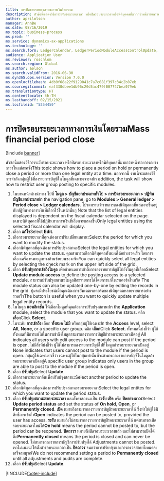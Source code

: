 ```yaml
---
title: การปิดรอบระยะเวลาทางการเงินโดยรวม
description: หัวข้อนี้แสดงวิธีการระงับรอบระยะเวลา หรือปิดรอบระยะเวลาหรือนิติบุคคลที่มากกว่าหนึ่งรายการอย่างถาวรในแต่ละครั้ง
author: aprilolson
manager: AnnBe
ms.date: 08/16/2019
ms.topic: business-process
ms.prod: ''
ms.service: dynamics-ax-applications
ms.technology: ''
ms.search.form: LedgerCalendar, LedgerPeriodModuleAccessControlUpdate, SysLookupPicklist, LedgerFiscalCalendarPeriodStatus
audience: Application User
ms.reviewer: roschlom
ms.search.region: Global
ms.author: aolson
ms.search.validFrom: 2016-06-30
ms.dyn365.ops.version: Version 7.0.0
ms.openlocfilehash: 4db0f68a22f9129041c7a7c081f397c34c2b07eb
ms.sourcegitcommit: eaf330dbee1db96c20d5ac479f007747bea079eb
ms.translationtype: HT
ms.contentlocale: th-TH
ms.lasthandoff: 02/15/2021
ms.locfileid: "5254450"
---
```

# <a name="mass-financial-period-close"></a><span data-ttu-id="8e5eb-103">การปิดรอบระยะเวลาทางการเงินโดยรวม</span><span class="sxs-lookup"><span data-stu-id="8e5eb-103">Mass financial period close</span></span>

[!include [banner](../../includes/banner.md)]

<span data-ttu-id="8e5eb-104">หัวข้อนี้แสดงวิธีการระงับรอบระยะเวลา หรือปิดรอบระยะเวลาหรือนิติบุคคลที่มากกว่าหนึ่งรายการอย่างถาวรในแต่ละครั้ง</span><span class="sxs-lookup"><span data-stu-id="8e5eb-104">This topic shows how to place a period on hold or permanently close a period or more than one legal entity at a time.</span></span> <span data-ttu-id="8e5eb-105">นอกจากนี้ งานนี้จะแสดงวิธีการจำกัดกลุ่มผู้ใช้ที่ลงรายการบัญชีในโมดูลที่เฉพาะเจาะจง</span><span class="sxs-lookup"><span data-stu-id="8e5eb-105">In addition, the task will show how to restrict user group posting to specific modules.</span></span>

1. <span data-ttu-id="8e5eb-106">ในบานหน้าต่างนำทาง ไปที่ **โมดูล > บัญชีแยกประเภททั่วไป > การปิดรอบระยะเวลา > ปฏิทินบัญชีแยกประเภท**</span><span class="sxs-lookup"><span data-stu-id="8e5eb-106">In the navigation pane, go to **Modules > General ledger > Period close > Ledger calendars**.</span></span> <span data-ttu-id="8e5eb-107">โปรดทราบว่ารายการของนิติบุคคลที่แสดงจะขึ้นอยู่กับปฏิทินทางการเงินที่เลือกไว้ในหน้านั้นๆ </span><span class="sxs-lookup"><span data-stu-id="8e5eb-107">Note that the list of legal entities displayed is dependent on the fiscal calendar selected on the page.</span></span> <span data-ttu-id="8e5eb-108">เฉพาะนิติบุคคลที่ใช้ปฏิทินทางการเงินที่เลือกจะแสดงขึ้น</span><span class="sxs-lookup"><span data-stu-id="8e5eb-108">Only legal entities using the selected fiscal calendar will display.</span></span>
2. <span data-ttu-id="8e5eb-109">เลือก **แก้ไข**</span><span class="sxs-lookup"><span data-stu-id="8e5eb-109">Select **Edit**.</span></span>
3. <span data-ttu-id="8e5eb-110">เลือกรอบระยะเวลาที่คุณต้องการปรับเปลี่ยนสถานะ</span><span class="sxs-lookup"><span data-stu-id="8e5eb-110">Select the period for which you want to modify the status.</span></span>
4. <span data-ttu-id="8e5eb-111">เลือกนิติบุคคลที่คุณต้องการปรับปรุงสถานะ</span><span class="sxs-lookup"><span data-stu-id="8e5eb-111">Select the legal entities for which you want to update the status.</span></span> <span data-ttu-id="8e5eb-112">คุณสามารถเลือกนิติบุคคลทั้งหมดได้อย่างรวดเร็ว โดยการเลือกเครื่องหมายถูกทางด้านซ้ายบนของกริด</span><span class="sxs-lookup"><span data-stu-id="8e5eb-112">You can quickly select all legal entities by selecting the check mark on the upper left side of the grid.</span></span>  
5. <span data-ttu-id="8e5eb-113">เลือก **ปรับปรุงการเข้าถึงโมดูล** เพื่อกำหนดการเข้าถึงการลงรายการบัญชีไปยังโมดูลที่เลือก</span><span class="sxs-lookup"><span data-stu-id="8e5eb-113">Select **Update module access** to define the posting access to a selected module.</span></span> <span data-ttu-id="8e5eb-114">สามารถปรับปรุงสถานะโมดูลทีละรายการได้โดยการแก้ไขเรกคอร์ดในกริด </span><span class="sxs-lookup"><span data-stu-id="8e5eb-114">The module status can also be updated one-by-one by editing the records in the grid.</span></span> <span data-ttu-id="8e5eb-115">ปุ่มจะมีประโยชน์เมื่อคุณต้องการอัพเดตเรกคอร์ดของนิติบุคคลหลายรายการอย่างรวดเร็ว</span><span class="sxs-lookup"><span data-stu-id="8e5eb-115">The button is useful when you want to quickly update multiple legal entity records.</span></span>  
6. <span data-ttu-id="8e5eb-116">ในโมดูล **แอพลิเคชัน** ให้เลือกโมดูลที่คุณต้องการปรับปรุงสถานะ</span><span class="sxs-lookup"><span data-stu-id="8e5eb-116">In the **Application** module, select the module that you want to update the status.</span></span> <span data-ttu-id="8e5eb-117">คลิก **เลือก**</span><span class="sxs-lookup"><span data-stu-id="8e5eb-117">Click **Select**.</span></span>
7. <span data-ttu-id="8e5eb-118">ในระดับ **การเข้าถึง** เลือก **ทั้งหมด** **ไม่มี** หรือกลุ่มผู้ใช้เฉพาะ</span><span class="sxs-lookup"><span data-stu-id="8e5eb-118">In the **Access** level, select **All**, **None**, or a specific user group.</span></span> <span data-ttu-id="8e5eb-119">คลิก **เลือก**</span><span class="sxs-lookup"><span data-stu-id="8e5eb-119">Click **Select**.</span></span> <span data-ttu-id="8e5eb-120">ทั้งหมดนี้บ่งชี้ว่า ผู้ใช้ทั้งหมดที่มีการแก้ไขในการเข้าถึงโมดูลสามารถลงรายการบัญชีถ้ารอบระยะเวลาเปิดอยู่ </span><span class="sxs-lookup"><span data-stu-id="8e5eb-120">All indicates all users with edit access to the module can post if the period is open.</span></span> <span data-ttu-id="8e5eb-121">ไม่มีสิ่งที่บ่งชี้ว่า ผู้ใช้ไม่สามารถลงรายการบัญชีไปที่โมดูลถ้ารอบระยะเวลาเปิดอยู่ </span><span class="sxs-lookup"><span data-stu-id="8e5eb-121">None indicates that users cannot post to the module if the period is open.</span></span> <span data-ttu-id="8e5eb-122">กลุ่มผู้ใช้เฉพาะบ่งชี้ว่า เฉพาะผู้ใช้ในกลุ่มเท่านั้นที่จะสามารถลงรายการบัญชีในโมดูลถ้ารอบระยะเวลาเปิดอยู่</span><span class="sxs-lookup"><span data-stu-id="8e5eb-122">A specific user group indicates only users in the group are able to post to the module if the period is open.</span></span>  
8. <span data-ttu-id="8e5eb-123">เลือก **ปรับปรุง**</span><span class="sxs-lookup"><span data-stu-id="8e5eb-123">Select **Update**.</span></span>
9. <span data-ttu-id="8e5eb-124">เลือกรอบระยะเวลาอื่นเพื่อปรับปรุงสถานะ</span><span class="sxs-lookup"><span data-stu-id="8e5eb-124">Select another period to update the status.</span></span>
10. <span data-ttu-id="8e5eb-125">เลือกนิติบุคคลที่คุณต้องการปรับปรุงสถานะรอบระยะเวลา</span><span class="sxs-lookup"><span data-stu-id="8e5eb-125">Select the legal entites for which you want to update the period status.</span></span>
11. <span data-ttu-id="8e5eb-126">เลือก **ปรับปรุงสถานะรอบระยะเวลา** และตั้งค่าสถานะเป็น **ระงับ** **เปิด** หรือ **ปิดอย่างถาวร**</span><span class="sxs-lookup"><span data-stu-id="8e5eb-126">Select **Update period status** and set the status of **On hold**, **Open**, or **Permanently closed**.</span></span> <span data-ttu-id="8e5eb-127">**เปิด** หมายถึงสามารถลงรายการบัญชีรอบระยะเวลาได้ ซึ่งทำให้ผู้ใช้มีสิทธิ์การเข้าถึง</span><span class="sxs-lookup"><span data-stu-id="8e5eb-127">**Open** indicates the period can be posted to, provided the user has access.</span></span> <span data-ttu-id="8e5eb-128">**ระงับ** หมายถึงไม่สามารถลงรายการบัญชีรอบระยะเวลาได้ แต่สามารถเปิดรอบระยะเวลาใหม่ได้</span><span class="sxs-lookup"><span data-stu-id="8e5eb-128">**On hold** means the period cannot be posted to, but the period can be reopened.</span></span> <span data-ttu-id="8e5eb-129">**ปิดถาวร** หมายถึงปิดรอบระยะเวลาแล้ว และไม่สามารถเปิดได้อีก</span><span class="sxs-lookup"><span data-stu-id="8e5eb-129">**Permanently closed** means the period is closed and can never be opened.</span></span> <span data-ttu-id="8e5eb-130">ไม่สามารถลงรายการบัญชีการปรับปรุงได้ </span><span class="sxs-lookup"><span data-stu-id="8e5eb-130">Adjustments cannot be posted.</span></span> <span data-ttu-id="8e5eb-131">เราไม่แนะนำให้ตั้งค่ารอบระยะเวลาเป็น **ปิดถาวร** จนกว่าการปรับปรุงและการตรวจสอบทั้งหมดจะเสร็จสมบูรณ์</span><span class="sxs-lookup"><span data-stu-id="8e5eb-131">We do not recommend setting a period to **Permanently closed** until all adjustments and audits are complete.</span></span>  
12. <span data-ttu-id="8e5eb-132">เลือก **ปรับปรุง**</span><span class="sxs-lookup"><span data-stu-id="8e5eb-132">Select **Update**.</span></span>



[!INCLUDE[footer-include](../../../includes/footer-banner.md)]